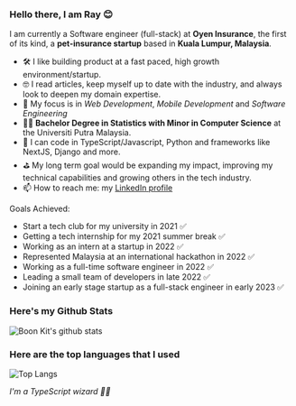 ### Hello there, I am Ray 😊
I am currently a Software engineer (full-stack) at **Oyen Insurance**, the first of its kind, a **pet-insurance startup** based in **Kuala Lumpur, Malaysia**.
- 🛠️ I like building product at a fast paced, high growth environment/startup.
- 🤓 I read articles, keep myself up to date with the industry, and always look to deepen my domain expertise.
- 🌱 My focus is in *Web Development*, *Mobile Development* and *Software Engineering*
- 👨‍💻 **Bachelor Degree in Statistics with Minor in Computer Science** at the Universiti Putra Malaysia.
- 🐣 I can code in TypeScript/Javascript, Python and frameworks like NextJS, Django and more.
- ⛳️ My long term goal would be expanding my impact, improving my technical capabilities and growing others in the tech industry.
- 📫 How to reach me: my [LinkedIn profile](https://www.linkedin.com/in/boon-kit-gan-64349b164/)

Goals Achieved:
- Start a tech club for my university in 2021 ✅
- Getting a tech internship for my 2021 summer break ✅
- Working as an intern at a startup in 2022 ✅
- Represented Malaysia at an international hackathon in 2022 ✅
- Working as a full-time software engineer in 2022 ✅
- Leading a small team of developers in late 2022 ✅
- Joining an early stage startup as a full-stack engineer in early 2023 ✅


### Here's my Github Stats
![Boon Kit's github stats](https://github-profile-summary-cards.vercel.app/api/cards/profile-details?username=ganthology)
### Here are the top languages that I used
![Top Langs](http://github-profile-summary-cards.vercel.app/api/cards/most-commit-language?username=ganthology)

*I'm a TypeScript wizard 🧙‍♀️*

<!--
**Ganthology/Ganthology** is a ✨ _special_ ✨ repository because its `README.md` (this file) appears on your GitHub profile.

Here are some ideas to get you started:

- 🔭 I’m currently working on ...
- 🌱 I’m currently learning ...
- 👯 I’m looking to collaborate on ...
- 🤔 I’m looking for help with ...
- 💬 Ask me about ...
- 📫 How to reach me: ...
- 😄 Pronouns: ...
- ⚡ Fun fact: ...
-->
